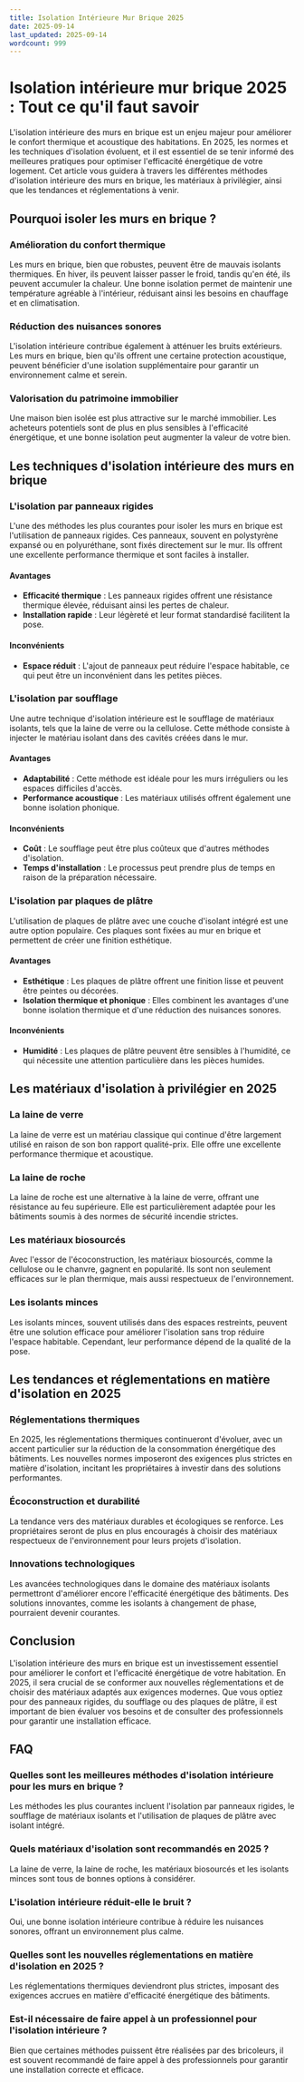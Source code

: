```yaml
---
title: Isolation Intérieure Mur Brique 2025
date: 2025-09-14
last_updated: 2025-09-14
wordcount: 999
---
```


# Isolation intérieure mur brique 2025 : Tout ce qu'il faut savoir

L'isolation intérieure des murs en brique est un enjeu majeur pour améliorer le confort thermique et acoustique des habitations. En 2025, les normes et les techniques d'isolation évoluent, et il est essentiel de se tenir informé des meilleures pratiques pour optimiser l'efficacité énergétique de votre logement. Cet article vous guidera à travers les différentes méthodes d'isolation intérieure des murs en brique, les matériaux à privilégier, ainsi que les tendances et réglementations à venir.

## Pourquoi isoler les murs en brique ?

### Amélioration du confort thermique

Les murs en brique, bien que robustes, peuvent être de mauvais isolants thermiques. En hiver, ils peuvent laisser passer le froid, tandis qu'en été, ils peuvent accumuler la chaleur. Une bonne isolation permet de maintenir une température agréable à l'intérieur, réduisant ainsi les besoins en chauffage et en climatisation.

### Réduction des nuisances sonores

L'isolation intérieure contribue également à atténuer les bruits extérieurs. Les murs en brique, bien qu'ils offrent une certaine protection acoustique, peuvent bénéficier d'une isolation supplémentaire pour garantir un environnement calme et serein.

### Valorisation du patrimoine immobilier

Une maison bien isolée est plus attractive sur le marché immobilier. Les acheteurs potentiels sont de plus en plus sensibles à l'efficacité énergétique, et une bonne isolation peut augmenter la valeur de votre bien.

## Les techniques d'isolation intérieure des murs en brique

### L'isolation par panneaux rigides

L'une des méthodes les plus courantes pour isoler les murs en brique est l'utilisation de panneaux rigides. Ces panneaux, souvent en polystyrène expansé ou en polyuréthane, sont fixés directement sur le mur. Ils offrent une excellente performance thermique et sont faciles à installer.

#### Avantages

- **Efficacité thermique** : Les panneaux rigides offrent une résistance thermique élevée, réduisant ainsi les pertes de chaleur.
- **Installation rapide** : Leur légèreté et leur format standardisé facilitent la pose.

#### Inconvénients

- **Espace réduit** : L'ajout de panneaux peut réduire l'espace habitable, ce qui peut être un inconvénient dans les petites pièces.

### L'isolation par soufflage

Une autre technique d'isolation intérieure est le soufflage de matériaux isolants, tels que la laine de verre ou la cellulose. Cette méthode consiste à injecter le matériau isolant dans des cavités créées dans le mur.

#### Avantages

- **Adaptabilité** : Cette méthode est idéale pour les murs irréguliers ou les espaces difficiles d'accès.
- **Performance acoustique** : Les matériaux utilisés offrent également une bonne isolation phonique.

#### Inconvénients

- **Coût** : Le soufflage peut être plus coûteux que d'autres méthodes d'isolation.
- **Temps d'installation** : Le processus peut prendre plus de temps en raison de la préparation nécessaire.

### L'isolation par plaques de plâtre

L'utilisation de plaques de plâtre avec une couche d'isolant intégré est une autre option populaire. Ces plaques sont fixées au mur en brique et permettent de créer une finition esthétique.

#### Avantages

- **Esthétique** : Les plaques de plâtre offrent une finition lisse et peuvent être peintes ou décorées.
- **Isolation thermique et phonique** : Elles combinent les avantages d'une bonne isolation thermique et d'une réduction des nuisances sonores.

#### Inconvénients

- **Humidité** : Les plaques de plâtre peuvent être sensibles à l'humidité, ce qui nécessite une attention particulière dans les pièces humides.

## Les matériaux d'isolation à privilégier en 2025

### La laine de verre

La laine de verre est un matériau classique qui continue d'être largement utilisé en raison de son bon rapport qualité-prix. Elle offre une excellente performance thermique et acoustique.

### La laine de roche

La laine de roche est une alternative à la laine de verre, offrant une résistance au feu supérieure. Elle est particulièrement adaptée pour les bâtiments soumis à des normes de sécurité incendie strictes.

### Les matériaux biosourcés

Avec l'essor de l'écoconstruction, les matériaux biosourcés, comme la cellulose ou le chanvre, gagnent en popularité. Ils sont non seulement efficaces sur le plan thermique, mais aussi respectueux de l'environnement.

### Les isolants minces

Les isolants minces, souvent utilisés dans des espaces restreints, peuvent être une solution efficace pour améliorer l'isolation sans trop réduire l'espace habitable. Cependant, leur performance dépend de la qualité de la pose.

## Les tendances et réglementations en matière d'isolation en 2025

### Réglementations thermiques

En 2025, les réglementations thermiques continueront d'évoluer, avec un accent particulier sur la réduction de la consommation énergétique des bâtiments. Les nouvelles normes imposeront des exigences plus strictes en matière d'isolation, incitant les propriétaires à investir dans des solutions performantes.

### Écoconstruction et durabilité

La tendance vers des matériaux durables et écologiques se renforce. Les propriétaires seront de plus en plus encouragés à choisir des matériaux respectueux de l'environnement pour leurs projets d'isolation.

### Innovations technologiques

Les avancées technologiques dans le domaine des matériaux isolants permettront d'améliorer encore l'efficacité énergétique des bâtiments. Des solutions innovantes, comme les isolants à changement de phase, pourraient devenir courantes.

## Conclusion

L'isolation intérieure des murs en brique est un investissement essentiel pour améliorer le confort et l'efficacité énergétique de votre habitation. En 2025, il sera crucial de se conformer aux nouvelles réglementations et de choisir des matériaux adaptés aux exigences modernes. Que vous optiez pour des panneaux rigides, du soufflage ou des plaques de plâtre, il est important de bien évaluer vos besoins et de consulter des professionnels pour garantir une installation efficace.

## FAQ

### Quelles sont les meilleures méthodes d'isolation intérieure pour les murs en brique ?

Les méthodes les plus courantes incluent l'isolation par panneaux rigides, le soufflage de matériaux isolants et l'utilisation de plaques de plâtre avec isolant intégré.

### Quels matériaux d'isolation sont recommandés en 2025 ?

La laine de verre, la laine de roche, les matériaux biosourcés et les isolants minces sont tous de bonnes options à considérer.

### L'isolation intérieure réduit-elle le bruit ?

Oui, une bonne isolation intérieure contribue à réduire les nuisances sonores, offrant un environnement plus calme.

### Quelles sont les nouvelles réglementations en matière d'isolation en 2025 ?

Les réglementations thermiques deviendront plus strictes, imposant des exigences accrues en matière d'efficacité énergétique des bâtiments.

### Est-il nécessaire de faire appel à un professionnel pour l'isolation intérieure ?

Bien que certaines méthodes puissent être réalisées par des bricoleurs, il est souvent recommandé de faire appel à des professionnels pour garantir une installation correcte et efficace.